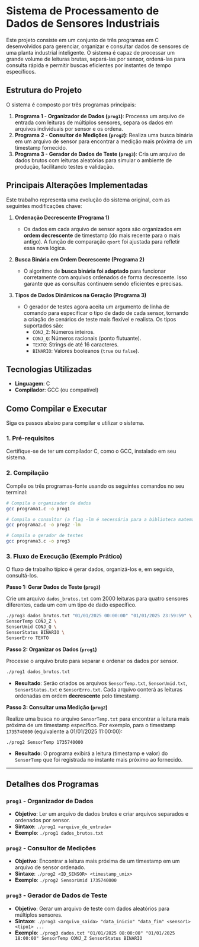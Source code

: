 # Sistema de Processamento de Dados de Sensores Industriais

Este projeto consiste em um conjunto de três programas em C desenvolvidos para gerenciar, organizar e consultar dados de sensores de uma planta industrial inteligente. O sistema é capaz de processar um grande volume de leituras brutas, separá-las por sensor, ordená-las para consulta rápida e permitir buscas eficientes por instantes de tempo específicos.

## Estrutura do Projeto

O sistema é composto por três programas principais:

1.  **Programa 1 - Organizador de Dados (`prog1`)**: Processa um arquivo de entrada com leituras de múltiplos sensores, separa os dados em arquivos individuais por sensor e os ordena.
2.  **Programa 2 - Consultor de Medições (`prog2`)**: Realiza uma busca binária em um arquivo de sensor para encontrar a medição mais próxima de um timestamp fornecido.
3.  **Programa 3 - Gerador de Dados de Teste (`prog3`)**: Cria um arquivo de dados brutos com leituras aleatórias para simular o ambiente de produção, facilitando testes e validação.

## Principais Alterações Implementadas

Este trabalho representa uma evolução do sistema original, com as seguintes modificações chave:

1.  **Ordenação Decrescente (Programa 1)**
    * Os dados em cada arquivo de sensor agora são organizados em **ordem decrescente** de timestamp (do mais recente para o mais antigo). A função de comparação `qsort` foi ajustada para refletir essa nova lógica.

2.  **Busca Binária em Ordem Decrescente (Programa 2)**
    * O algoritmo de **busca binária foi adaptado** para funcionar corretamente com arquivos ordenados de forma decrescente. Isso garante que as consultas continuem sendo eficientes e precisas.

3.  **Tipos de Dados Dinâmicos na Geração (Programa 3)**
    * O gerador de testes agora aceita um argumento de linha de comando para especificar o tipo de dado de cada sensor, tornando a criação de cenários de teste mais flexível e realista. Os tipos suportados são:
        * `CONJ_Z`: Números inteiros.
        * `CONJ_Q`: Números racionais (ponto flutuante).
        * `TEXTO`: Strings de até 16 caracteres.
        * `BINARIO`: Valores booleanos (`true` ou `false`).

## Tecnologias Utilizadas

* **Linguagem**: C
* **Compilador**: GCC (ou compatível)

## Como Compilar e Executar

Siga os passos abaixo para compilar e utilizar o sistema.

### 1. Pré-requisitos

Certifique-se de ter um compilador C, como o GCC, instalado em seu sistema.

### 2. Compilação

Compile os três programas-fonte usando os seguintes comandos no seu terminal:

```bash
# Compila o organizador de dados
gcc programa1.c -o prog1

# Compila o consultor (a flag -lm é necessária para a biblioteca matemática)
gcc programa2.c -o prog2 -lm

# Compila o gerador de testes
gcc programa3.c -o prog3
```

### 3. Fluxo de Execução (Exemplo Prático)

O fluxo de trabalho típico é gerar dados, organizá-los e, em seguida, consultá-los.

**Passo 1: Gerar Dados de Teste (`prog3`)**

Crie um arquivo `dados_brutos.txt` com 2000 leituras para quatro sensores diferentes, cada um com um tipo de dado específico.

```bash
./prog3 dados_brutos.txt "01/01/2025 00:00:00" "01/01/2025 23:59:59" \
SensorTemp CONJ_Z \
SensorUmid CONJ_Q \
SensorStatus BINARIO \
SensorErro TEXTO
```

**Passo 2: Organizar os Dados (`prog1`)**

Processe o arquivo bruto para separar e ordenar os dados por sensor.

```bash
./prog1 dados_brutos.txt
```

* **Resultado**: Serão criados os arquivos `SensorTemp.txt`, `SensorUmid.txt`, `SensorStatus.txt` e `SensorErro.txt`. Cada arquivo conterá as leituras ordenadas em ordem **decrescente** pelo timestamp.

**Passo 3: Consultar uma Medição (`prog2`)**

Realize uma busca no arquivo `SensorTemp.txt` para encontrar a leitura mais próxima de um timestamp específico. Por exemplo, para o timestamp `1735740000` (equivalente a 01/01/2025 11:00:00):

```bash
./prog2 SensorTemp 1735740000
```

* **Resultado**: O programa exibirá a leitura (timestamp e valor) do `SensorTemp` que foi registrada no instante mais próximo ao fornecido.

---

## Detalhes dos Programas

### `prog1` - Organizador de Dados

* **Objetivo**: Ler um arquivo de dados brutos e criar arquivos separados e ordenados por sensor.
* **Sintaxe**: `./prog1 <arquivo_de_entrada>`
* **Exemplo**: `./prog1 dados_brutos.txt`

### `prog2` - Consultor de Medições

* **Objetivo**: Encontrar a leitura mais próxima de um timestamp em um arquivo de sensor ordenado.
* **Sintaxe**: `./prog2 <ID_SENSOR> <timestamp_unix>`
* **Exemplo**: `./prog2 SensorUmid 1735740000`

### `prog3` - Gerador de Dados de Teste

* **Objetivo**: Gerar um arquivo de teste com dados aleatórios para múltiplos sensores.
* **Sintaxe**: `./prog3 <arquivo_saida> "data_inicio" "data_fim" <sensor1> <tipo1> ...`
* **Exemplo**: `./prog3 dados.txt "01/01/2025 08:00:00" "01/01/2025 18:00:00" SensorTemp CONJ_Z SensorStatus BINARIO`